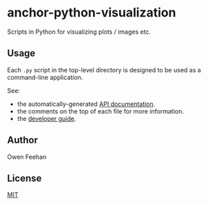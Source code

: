 # anchor-python-visualization

Scripts in Python for visualizing plots / images etc.

## Usage

Each `.py` script in the top-level directory is designed to be used as a command-line application.

See:

* the automatically-generated [API documentation](https://www.anchoranalysis.org/anchor-python-visualization/).
* the comments on the top of each file for more information.
* the [developer guide](https://www.anchoranalysis.org/developer_guide_repositories_anchor_python_visualization.html).

## Author

Owen Feehan

## License

[MIT](LICENSE)